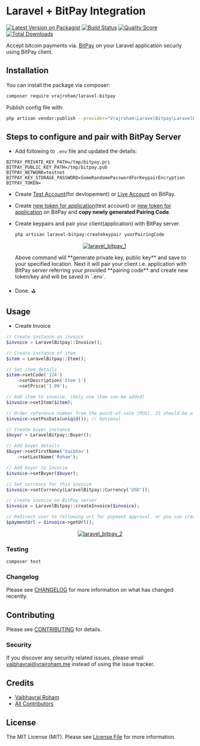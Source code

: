 # Laravel + BitPay Integration

[![Latest Version on Packagist](https://img.shields.io/packagist/v/spatie/:package_name.svg?style=flat-square)](https://packagist.org/packages/vrajroham/laravel-bitpay)
[![Build Status](https://travis-ci.org/vrajroham/laravel-bitpay.svg?branch=master)](https://travis-ci.org/vrajroham/laravel-bitpay)
[![Quality Score](https://img.shields.io/scrutinizer/g/spatie/:package_name.svg?style=flat-square)](https://scrutinizer-ci.com/g/vrajroham/laravel-bitpay)
[![Total Downloads](https://img.shields.io/packagist/dt/spatie/:package_name.svg?style=flat-square)](https://packagist.org/packages/vrajroham/laravel-bitpay)

Accept bitcoin payments via. [BitPay](https://bitpay.com) on your Laravel application securly using BitPay client.

## Installation

You can install the package via composer:

```bash
composer require vrajroham/laravel-bitpay
```
Publish config file with:

```bash
php artisan vendor:publish --provider="Vrajroham\LaravelBitpay\LaravelBitpayServiceProvider"
```
## Steps to configure and pair with BitPay Server

- Add following to `.env` file and updated the details:

```dotenv
BITPAY_PRIVATE_KEY_PATH=/tmp/bitpay.pri
BITPAY_PUBLIC_KEY_PATH=/tmp/bitpay.pub
BITPAY_NETWORK=testnet
BITPAY_KEY_STORAGE_PASSWORD=SomeRandomePasswordForKeypairEncryption
BITPAY_TOKEN=
``` 

- Create [Test Account](http://test.bitpay.com/)(for devlopement) or [Live Account](http://bitpay.com/) on BitPay.

- Create [new token for application](https://test.bitpay.com/dashboard/merchant/api-tokens)(test account) or [new token for application](https://bitpay.com/dashboard/merchant/api-tokens) on BitPay and **copy newly generated Pairing Code**.

- Create keypairs and pair your client(application) with BitPay server.

    ```bash
    php artisan laravel-bitpay:createkeypair yourPairingCode
    ```
    <p align="center"><a href="#"><img src="https://preview.ibb.co/hf5tay/laravel_bitpay_1.png" alt="laravel_bitpay_1" border="0"></a></p>
    Above command will **generate private key, public key** and save to your specified location. Next it will pair your client i.e. application with BitPay server referring your provided **pairing code** and create new token/key and will be saved in `.env`.
- Done. :golf:

## Usage

- Create Invoice
``` php
// Create instance on invoice
$invoice = LaravelBitpay::Invoice();

// Create instance of item
$item = LaravelBitpay::Item();

// Set item details
$item->setCode('124')
    ->setDescription('Item 1')
    ->setPrice('1.99');

// Add item to invoice. (Only one item can be added)
$invoice->setItem($item);

// Order reference number from the point-of-sale (POS). It should be a unique identifer for each order that you submit. 
$invoice->setPosData(uniqid()); // Optional

// Create buyer instance
$buyer = LaravelBitpay::Buyer();

// Add buyer details
$buyer->setFirstName('Vaibhav')
    ->setLastName('Roham');

// Add buyer to invocie
$invoice->setBuyer($buyer);

// Set currency for this invoice
$invoice->setCurrency(LaravelBitpay::Currency('USD'));

// Create invoice on BitPay server
$invoice = LaravelBitpay::createInvoice($invoice);

// Redirect user to following url for payment approval. or you can create stripe like checkout from https://bitpay.com/create-checkout
$paymentUrl = $invoice->getUrl();
```
 <p align="center"><a href="#"><img src="https://preview.ibb.co/hf5tay/laravel_bitpay_2.png" alt="laravel_bitpay_2" border="0"></a></p>

### Testing

``` bash
composer test
```

### Changelog

Please see [CHANGELOG](CHANGELOG.md) for more information on what has changed recently.

## Contributing

Please see [CONTRIBUTING](CONTRIBUTING.md) for details.

### Security

If you discover any security related issues, please email vaibhavraj@vrajroham.me instead of using the issue tracker.

## Credits

- [Vaibhavraj Roham](https://github.com/vrajroham)
- [All Contributors](../../contributors)

## License

The MIT License (MIT). Please see [License File](LICENSE.md) for more information.
